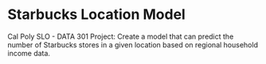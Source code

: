 # Starbucks Location Model
Cal Poly SLO - DATA 301 Project: Create a model that can predict the number of Starbucks stores in a given location based on regional household income data.
